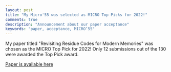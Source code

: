 ```yaml
---
layout: post
title: "My Micro'55 was selected as MICRO Top Picks for 2022!"
comments: true
description: "Announcement about our paper acceptance"
keywords: "paper, acceptance, MICRO’55"
---
```


My paper titled "Revisiting Residue Codes for Modern Memories" was chosen as the
MICRO Top Pick for 2022! Only 12 submissions out of the 130 were awarded the Top
Pick award. 

[Paper is available here](https://ieeexplore.ieee.org/document/10122478)